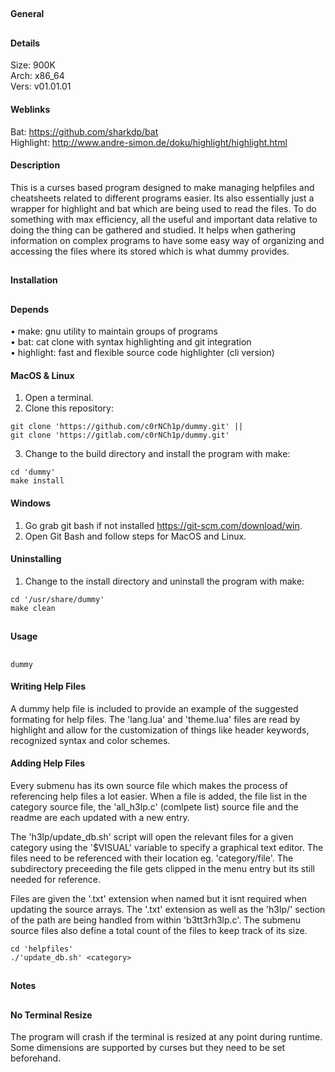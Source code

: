 ##
#### General
##
#### Details
Size: 900K  
Arch: x86_64  
Vers: v01.01.01
#### Weblinks
Bat: https://github.com/sharkdp/bat  
Highlight: http://www.andre-simon.de/doku/highlight/highlight.html
#### Description
This is a curses based program designed to make managing helpfiles and cheatsheets related
to different programs easier. Its also essentially just a wrapper for highlight and bat
which are being used to read the files. To do something with max efficiency, all the
useful and important data relative to doing the thing can be gathered and studied. It
helps when gathering information on complex programs to have some easy way of organizing
and accessing the files where its stored which is what dummy provides.
##
#### Installation
##
#### Depends
• make: gnu utility to maintain groups of programs  
• bat: cat clone with syntax highlighting and git integration  
• highlight: fast and flexible source code highlighter (cli version)  
#### MacOS & Linux
1. Open a terminal.
2. Clone this repository:
```shell
git clone 'https://github.com/c0rNCh1p/dummy.git' ||
git clone 'https://gitlab.com/c0rNCh1p/dummy.git'
```
3. Change to the build directory and install the program with make:
```shell
cd 'dummy'
make install
```
#### Windows
1. Go grab git bash if not installed https://git-scm.com/download/win.
2. Open Git Bash and follow steps for MacOS and Linux.
#### Uninstalling
1. Change to the install directory and uninstall the program with make:
```shell
cd '/usr/share/dummy'
make clean
```
##
#### Usage
##
```shell
dummy
```
#### Writing Help Files
A dummy help file is included to provide an example of the suggested formating for help
files. The 'lang.lua' and 'theme.lua' files are read by highlight and allow for the 
customization of things like header keywords, recognized syntax and color schemes.
#### Adding Help Files
Every submenu has its own source file which makes the process of referencing help files a
lot easier. When a file is added, the file list in the category source file, the
'all_h3lp.c' (comlpete list) source file and the readme are each updated with a new entry.

The 'h3lp/update_db.sh' script will open the relevant files for a given category using the
'$VISUAL' variable to specify a graphical text editor. The files need to be referenced with their
location eg. 'category/file'. The subdirectory preceeding the file gets clipped in the menu entry
but its still needed for reference.

Files are given the '.txt' extension when named but it isnt required when updating the
source arrays. The '.txt' extension as well as the 'h3lp/' section of the path are being
handled from within 'b3tt3rh3lp.c'. The submenu source files also define a total count of
the files to keep track of its size.
```shell
cd 'helpfiles'
./'update_db.sh' <category>
```
##
#### Notes
##
#### No Terminal Resize
The program will crash if the terminal is resized at any point during runtime. Some
dimensions are supported by curses but they need to be set beforehand.
##
